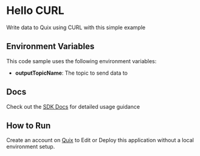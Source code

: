 # Hello CURL

Write data to Quix using CURL with this simple example

## Environment Variables

This code sample uses the following environment variables:

- **outputTopicName**: The topic to send data to

## Docs

Check out the [SDK Docs](https://quix.ai/docs/sdk/introduction.html) for detailed usage guidance

## How to Run

Create an account on [Quix](https://portal.platform.quix.ai/self-sign-up?xlink=github) to Edit or Deploy this application without a local environment setup.
